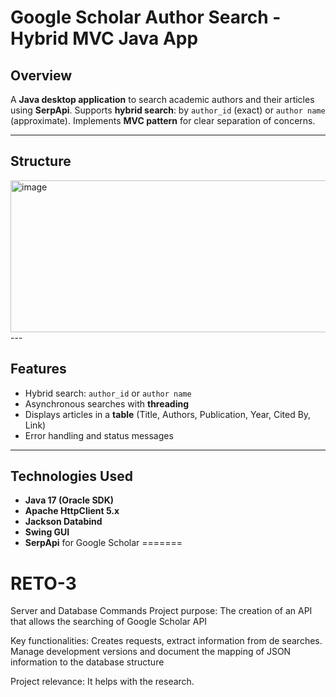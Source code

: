 
# Google Scholar Author Search - Hybrid MVC Java App

## Overview
A **Java desktop application** to search academic authors and their articles using **SerpApi**. Supports **hybrid search**: by `author_id` (exact) or `author name` (approximate). Implements **MVC pattern** for clear separation of concerns.

---

## Structure
<img width="722" height="243" alt="image" src="https://github.com/user-attachments/assets/71bef5ec-ccca-46bb-98aa-414e01098bcd" />
---

## Features

- Hybrid search: `author_id` or `author name`
- Asynchronous searches with **threading**
- Displays articles in a **table** (Title, Authors, Publication, Year, Cited By, Link)
- Error handling and status messages

---

## Technologies Used

- **Java 17 (Oracle SDK)**
- **Apache HttpClient 5.x**
- **Jackson Databind**
- **Swing GUI**
- **SerpApi** for Google Scholar
=======
# RETO-3
Server and Database Commands
Project purpose: The creation of an API that allows the searching of Google Scholar API

Key functionalities: Creates requests, extract information from de searches. Manage development versions and document the mapping of JSON information to the database structure

Project relevance: It helps with the research.


